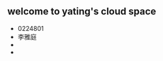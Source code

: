 ## welcome to yating's cloud space ##

<html>
<head>
<title>yating's cloud space</title>
</head>
<body>
<UL>
<LI>0224801
<LI>李雅庭
<LI>
<LI>
</UL>
</body>
</html>